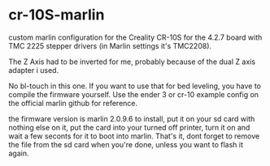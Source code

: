 # cr-10S-marlin
custom marlin configuration for the Creality CR-10S for the 4.2.7 board with TMC 2225 stepper drivers (in Marlin settings it's TMC2208).

The Z Axis had to be inverted for me, probably because of the dual Z axis adapter i used.

No bl-touch in this one. If you want to use that for bed leveling, you have to compile the firmware yourself. Use the ender 3 or cr-10 example config on the official marlin github for reference.


the firmware version is marlin 2.0.9.6
to install, put it on your sd card with nothing else on it, put the card into your turned off printer, turn it on and wait a few seconts for it to boot into marlin. 
That's it, dont forget to remove the file from the sd card when you're done, unless you want to flash it again.
